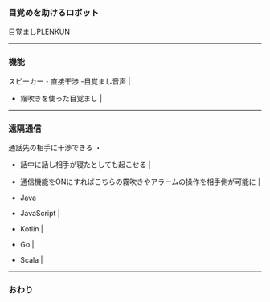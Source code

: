 ### 目覚めを助けるロボット
目覚ましPLENKUN



---


### 機能
スピーカー・直接干渉
-目覚まし音声 | 

- 霧吹きを使った目覚まし | 

---


### 遠隔通信

通話先の相手に干渉できる
・
- 話中に話し相手が寝たとしても起こせる | 

- 通信機能をONにすればこちらの霧吹きやアラームの操作を相手側が可能に | 

- Java
- JavaScript |
- Kotlin |
- Go |
- Scala |



---


### おわり
